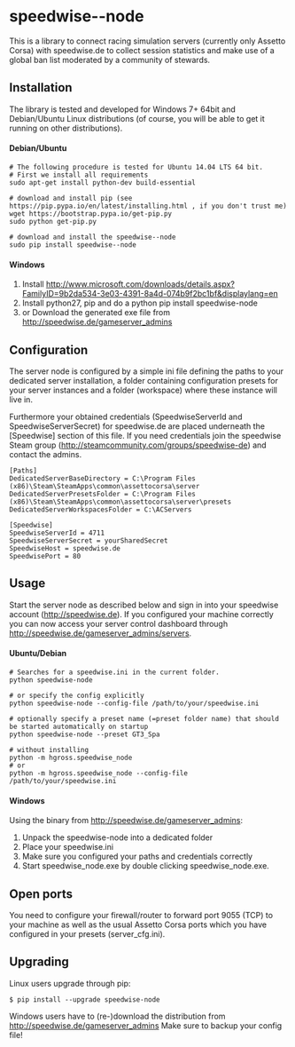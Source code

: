 # speedwise--node
This is a library to connect racing simulation servers (currently only Assetto Corsa) with speedwise.de to collect session statistics and make use of a global ban list moderated by a community of stewards.

## Installation
The library is tested and developed for Windows 7+ 64bit and Debian/Ubuntu Linux distributions (of course, you will be able to get it running on other distributions).

#### Debian/Ubuntu
```
# The following procedure is tested for Ubuntu 14.04 LTS 64 bit. 
# First we install all requirements
sudo apt-get install python-dev build-essential

# download and install pip (see https://pip.pypa.io/en/latest/installing.html , if you don't trust me)
wget https://bootstrap.pypa.io/get-pip.py
sudo python get-pip.py

# download and install the speedwise--node
sudo pip install speedwise--node
```

#### Windows
1. Install http://www.microsoft.com/downloads/details.aspx?FamilyID=9b2da534-3e03-4391-8a4d-074b9f2bc1bf&displaylang=en 
2. Install python27, pip and do a python pip install speedwise-node
3. or Download the generated exe file from http://speedwise.de/gameserver_admins

## Configuration
The server node is configured by a simple ini file defining the paths to your dedicated server installation, a folder containing configuration presets for your server instances and a folder (workspace) where these instance will live in.

Furthermore your obtained credentials (SpeedwiseServerId and SpeedwiseServerSecret) for speedwise.de are placed underneath the [Speedwise] section of this file. If you need credentials join the speedwise Steam group (http://steamcommunity.com/groups/speedwise-de) and contact the admins.

```
[Paths]
DedicatedServerBaseDirectory = C:\Program Files (x86)\Steam\SteamApps\common\assettocorsa\server
DedicatedServerPresetsFolder = C:\Program Files (x86)\Steam\SteamApps\common\assettocorsa\server\presets
DedicatedServerWorkspacesFolder = C:\ACServers

[Speedwise]
SpeedwiseServerId = 4711
SpeedwiseServerSecret = yourSharedSecret
SpeedwiseHost = speedwise.de
SpeedwisePort = 80
```

## Usage
Start the server node as described below and sign in into your speedwise account (http://speedwise.de). If you configured your machine correctly you can now access your server control dashboard through http://speedwise.de/gameserver_admins/servers.

#### Ubuntu/Debian
```
# Searches for a speedwise.ini in the current folder.
python speedwise-node

# or specify the config explicitly
python speedwise-node --config-file /path/to/your/speedwise.ini

# optionally specify a preset name (=preset folder name) that should be started automatically on startup
python speedwise-node --preset GT3_Spa

# without installing
python -m hgross.speedwise_node
# or
python -m hgross.speedwise_node --config-file /path/to/your/speedwise.ini
```

#### Windows
Using the binary from http://speedwise.de/gameserver_admins:
1. Unpack the speedwise-node into a dedicated folder
2. Place your speedwise.ini
3. Make sure you configured your paths and credentials correctly
4. Start speedwise_node.exe by double clicking speedwise_node.exe.


## Open ports
You need to configure your firewall/router to forward port 9055 (TCP) to your machine as well as the usual Assetto Corsa ports which you have configured in your presets (server_cfg.ini).

## Upgrading
Linux users upgrade through pip:
```
$ pip install --upgrade speedwise-node
```
Windows users have to (re-)download the distribution from http://speedwise.de/gameserver_admins
Make sure to backup your config file!